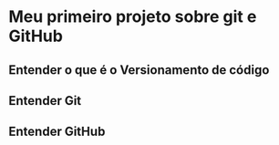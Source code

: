 # Meu primeiro projeto sobre git e GitHub

## Entender o que é o Versionamento de código

## Entender Git

## Entender GitHub
